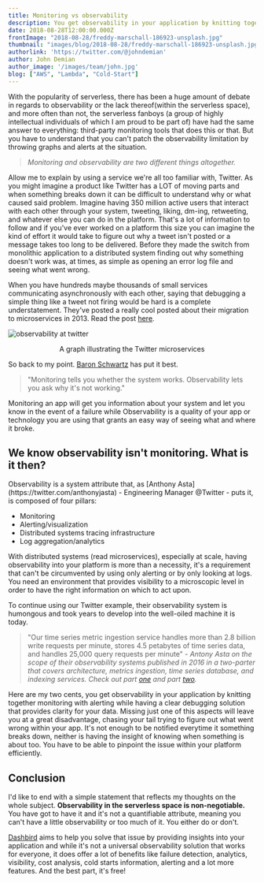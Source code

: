 ```yaml
---
title: Monitoring vs observability
description: You get observability in your application by knitting together monitoring with alerting while having a clear debugging solution that provides clarity for your data
date: 2018-08-28T12:00:00.000Z
frontImage: "2018-08-28/freddy-marschall-186923-unsplash.jpg"
thumbnail: "images/blog/2018-08-28/freddy-marschall-186923-unsplash.jpg"
authorlink: 'https://twitter.com/@johndemian'
author: John Demian
author_image: '/images/team/john.jpg'
blog: ["AWS", "Lambda", "Cold-Start"]
---
```


With the popularity of serverless, there has been a huge amount of debate in regards to observability or the lack thereof(within the serverless space), and more often than not, the serverless fanboys (a group of highly intellectual individuals of which I am proud to be part of) have had the same answer to everything: third-party monitoring tools that does this or that. But you have to understand that you can't patch the observability limitation by throwing graphs and alerts at the situation. 

> <i>Monitoring and observability are two different things altogether.</i>

Allow me to explain by using a service we're all too familiar with, Twitter. As you might imagine a product like Twitter has a LOT of moving parts and when something breaks down it can be difficult to understand why or what caused said problem. 
Imagine having 350 million active users that interact with each other through your system, tweeting, liking, dm-ing, retweeting, and whatever else you can do in the platform. That's a lot of information to follow and if you've ever worked on a platform this size you can imagine the kind of effort it would take to figure out why a tweet isn't posted or a message takes too long to be delivered. Before they made the switch from monolithic application to a distributed system finding out why something doesn't work was, at times, as simple as opening an error log file and seeing what went wrong.

When you have hundreds maybe thousands of small services communicating asynchronously with each other, saying that debugging a simple thing like a tweet not firing would be hard is a complete understatement. They've posted a really cool posted about their migration to microservices in 2013. Read the post [here](https://blog.twitter.com/engineering/en_us/a/2013/observability-at-twitter.html).

![observability at twitter](/images/blog/2018-08-28/observability_attwitter95.thumb.1280.1280.png)
<center>A graph illustrating the Twitter microservices</center>


So back to my point. [Baron Sc​hwartz](https://twitter.com/xaprb) has put it best.

> "Monitoring tells you whether the system works. Observability lets you ask why it's not working."

Monitoring an app will get you information about your system and let you know in the event of a failure while Observability is a quality of your app or technology you are using that grants an easy way of seeing what and where it broke.

<h2>We know observability isn't monitoring. What is it then?</h2>
Observability is a system attribute that, as [Anthony Asta](https://twitter.com/anthonyjasta) - Engineering Manager @Twitter - puts it, is composed of four pillars:

* Monitoring
* Alerting/visualization
* Distributed systems tracing infrastructure
* Log aggregation/analytics

With distributed systems (read microservices), especially at scale, having observability into your platform is more than a necessity, it's a requirement that can't be circumvented by using only alerting or by only looking at logs. You need an environment that provides visibility to a microscopic level in order to have the right information on which to act upon.

To continue using our Twitter example, their observability system is humongous and took years to develop into the well-oiled machine it is today. 

> "Our time series metric ingestion service handles more than 2.8 billion write requests per minute, stores 4.5 petabytes of time series data, and handles 25,000 query requests per minute" - <i>Antony Asta on the scope of their observability systems published in 2016 in a two-parter that covers architecture, metrics ingestion, time series database, and indexing services. Check out part [one](https://blog.twitter.com/engineering/en_us/a/2016/observability-at-twitter-technical-overview-part-i.html) and part [two](https://blog.twitter.com/engineering/en_us/a/2016/observability-at-twitter-technical-overview-part-ii.html).</i>

Here are my two cents, you get observability in your application by knitting together monitoring with alerting while having a clear debugging solution that provides clarity for your data. Missing just one of this aspects will leave you at a great disadvantage, chasing your tail trying to figure out what went wrong within your app. It's not enough to be notified everytime it something breaks down, neither is having the insight of knowing when something is about too. You have to be able to pinpoint the issue within your platform efficiently. 
<h2>Conclusion</h2>
I'd like to end with a simple statement that reflects my thoughts on the whole subject. <strong>Observability in the serverless space is non-negotiable. </strong>You have got to have it and it's not a quantifiable attribute, meaning you can't have a little observability or too much of it. You either do or don't.

<a href="dashbird.io">Dashbird</a> aims to help you solve that issue by providing insights into your application and while it's not a universal observability solution that works for everyone, it does offer a lot of benefits like failure detection, analytics, visibility, cost analysis, cold starts information, alerting and a lot more features. And the best part, it's free! 
